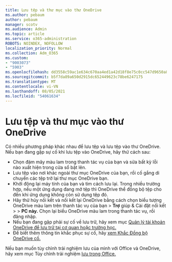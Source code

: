```yaml
---
title: Lưu tệp và thư mục vào thư OneDrive
ms.author: pebaum
author: pebaum
manager: scotv
ms.audience: Admin
ms.topic: article
ms.service: o365-administration
ROBOTS: NOINDEX, NOFOLLOW
localization_priority: Normal
ms.collection: Adm_O365
ms.custom:
- "9003073"
- "5903"
ms.openlocfilehash: dd3558c59ac1e634c670aa4ed1a42d18f8e75c0cc547d9650a84c918b77e056c
ms.sourcegitcommit: b5f7da89a650d2915dc652449623c78be6247175
ms.translationtype: MT
ms.contentlocale: vi-VN
ms.lasthandoff: 08/05/2021
ms.locfileid: "54061634"
---
```

# <a name="saving-files-and-folders-to-onedrive"></a>Lưu tệp và thư mục vào thư OneDrive

Có nhiều phương pháp khác nhau để lưu tệp và lưu tệp vào thư OneDrive. Nếu bạn đang gặp sự cố khi lưu tệp vào OneDrive, hãy thử cách sau:

- Chọn đám mây màu lam trong thanh tác vụ của bạn và sửa bất kỳ lỗi nào xuất hiện trong cửa sổ bật lên.
- Lưu tệp vào nơi khác ngoài thư mục OneDrive của bạn, rồi cố gắng di chuyển các tệp trở lại thư mục OneDrive bạn.
- Khởi động lại máy tính của bạn và tìm cách lưu lại. Trong nhiều trường hợp, nếu một ứng dụng đang mở tệp thì OneDrive thể đồng bộ tệp cho đến khi ứng dụng không còn sử dụng tệp đó.    
- Hãy thử hủy nối kết và nối kết lại OneDrive bằng cách chọn biểu tượng OneDrive màu lam trên thanh tác vụ của bạn > **Trợ** giúp & Cài đặt nối kết  >    >  **PC này.** Chọn lại biểu OneDrive màu lam trong thanh tác vụ, rồi đăng nhập.
- Nếu bạn đang gặp phải sự cố về lưu trữ, hãy xem mục [Quản lý tài khoản OneDrive để lưu trữ tại cơ quan hoặc trường học.](https://support.microsoft.com/office/manage-your-onedrive-for-work-or-school-storage-31519161-059c-4764-b6f8-f5cd29f7fe68)
- Để biết thêm thông tin khắc phục sự cố, hãy [xem Khắc Đồng bộ OneDrive cố.](https://docs.microsoft.com/alchemyinsights/fix-onedrive-sync-issues)  

Nếu bạn muốn tùy chỉnh trải nghiệm lưu của mình với Office và OneDrive, hãy xem mục Tùy chỉnh trải nghiệm [lưu trong Office.](https://support.microsoft.com/office/customize-the-save-experience-in-office-786200a7-f5f2-4d26-a3ae-b78c60dd5d3b)

